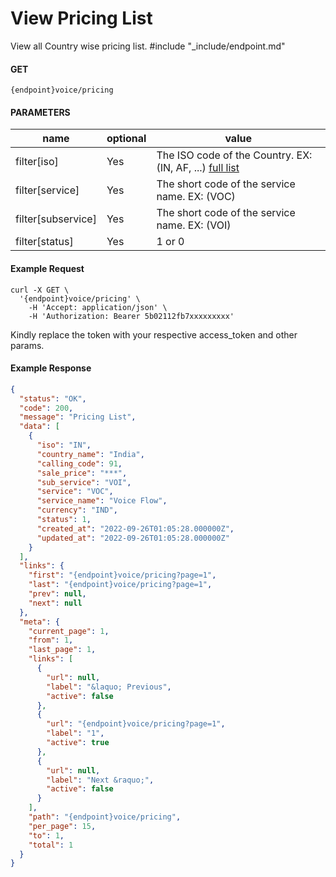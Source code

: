 # View Pricing List

View all Country wise pricing list.
#include "_include/endpoint.md"

#### GET

```
{endpoint}voice/pricing
```

#### PARAMETERS

| name               | optional | value                                          |
| ------------------ | -------- | ---------------------------------------------- |
| filter[iso]        | Yes      | The ISO code of the Country. EX: (IN, AF, ...) [full list](https://www.iban.com/country-codes) |
| filter[service]    | Yes      | The short code of the service name. EX: (VOC)  |
| filter[subservice] | Yes      | The short code of the service name. EX: (VOI)  |
| filter[status]     | Yes      | 1 or 0                                         |

#### Example Request

```
curl -X GET \
  '{endpoint}voice/pricing' \
    -H 'Accept: application/json' \
    -H 'Authorization: Bearer 5b02112fb7xxxxxxxxx'
```

Kindly replace the token with your respective access_token and other params.

#### Example Response

```json
{
  "status": "OK",
  "code": 200,
  "message": "Pricing List",
  "data": [
    {
      "iso": "IN",
      "country_name": "India",
      "calling_code": 91,
      "sale_price": "***",
      "sub_service": "VOI",
      "service": "VOC",
      "service_name": "Voice Flow",
      "currency": "IND",
      "status": 1,
      "created_at": "2022-09-26T01:05:28.000000Z",
      "updated_at": "2022-09-26T01:05:28.000000Z"
    }
  ],
  "links": {
    "first": "{endpoint}voice/pricing?page=1",
    "last": "{endpoint}voice/pricing?page=1",
    "prev": null,
    "next": null
  },
  "meta": {
    "current_page": 1,
    "from": 1,
    "last_page": 1,
    "links": [
      {
        "url": null,
        "label": "&laquo; Previous",
        "active": false
      },
      {
        "url": "{endpoint}voice/pricing?page=1",
        "label": "1",
        "active": true
      },
      {
        "url": null,
        "label": "Next &raquo;",
        "active": false
      }
    ],
    "path": "{endpoint}voice/pricing",
    "per_page": 15,
    "to": 1,
    "total": 1
  }
}
```
